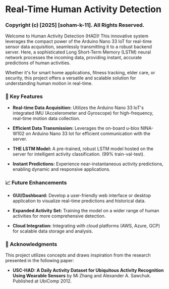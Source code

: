 # Real-Time Human Activity Detection
### Copyright (c) [2025] [soham-k-11]. All Rights Reserved.


Welcome to Human Activity Detection (HAD)! This innovative system leverages the compact power of the Arduino Nano 33 IoT for real-time sensor data acquisition, seamlessly transmitting it to a robust backend server. Here, a sophisticated Long Short-Term Memory (LSTM) neural network processes the incoming data, providing instant, accurate predictions of human activities.

Whether it's for smart home applications, fitness tracking, elder care, or security, this project offers a versatile and scalable solution for understanding human motion in real-time.

### 🚀 Key Features

* **Real-time Data Acquisition:** Utilizes the Arduino Nano 33 IoT's integrated IMU (Accelerometer and Gyroscope) for high-frequency, real-time motion data collection.

* **Efficient Data Transmission:** Leverages the on-board u-blox NINA-W102 on Arduino Nano 33 Iot for efficient communication with the server.

* **THE LSTM Model:** A pre-trained, robust LSTM model hosted on the server for intelligent activity classification. (99% train-val-test).

* **Instant Predictions:** Experience near-instantaneous activity predictions, enabling dynamic and responsive applications.


### 📈 Future Enhancements
* **GUI/Dashboard:** Develop a user-friendly web interface or desktop application to visualize real-time predictions and historical data.

* **Expanded Activity Set:** Training the model on a wider range of human activities for more comprehensive detection.

* **Cloud Integration:** Integrating with cloud platforms (AWS, Azure, GCP) for scalable data storage and analysis.


### 🙏 Acknowledgments

This project utilizes concepts and draws inspiration from the research presented in the following paper:

* **USC-HAD: A Daily Activity Dataset for Ubiquitous Activity Recognition Using Wearable Sensors** by Mi Zhang and Alexander A. Sawchuk. Published at UbiComp 2012.
